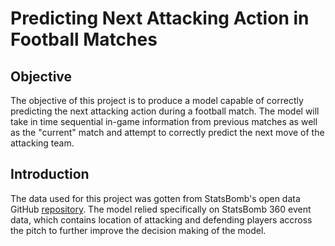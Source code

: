 # Predicting Next Attacking Action in Football Matches

## Objective
The objective of this project is to produce a model capable of correctly predicting the next attacking action during a football match. The model will take in time sequential in-game information from previous matches as well as the "current" match and attempt to correctly predict the next move of the attacking team.

## Introduction
The data used for this project was gotten from StatsBomb's open data GitHub [repository](https://github.com/statsbomb/open-data). The model relied specifically on StatsBomb 360 event data, which contains location of attacking and defending players accross the pitch to further improve the decision making of the model. 

